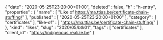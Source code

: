 {
  "date" : "2020-05-25T23:20:00+01:00",
  "deleted" : false,
  "h" : "h-entry",
  "properties" : {
    "name" : [ "Like of https://ma.ttias.be/certificate-chain-stuffing/" ],
    "published" : [ "2020-05-25T23:20:00+01:00" ],
    "category" : [ "certificates" ],
    "like-of" : [ "https://ma.ttias.be/certificate-chain-stuffing/" ]
  },
  "kind" : "likes",
  "slug" : "2020/05/btk01",
  "tags" : [ "certificates" ],
  "client_id" : "https://indigenous.realize.be"
}
